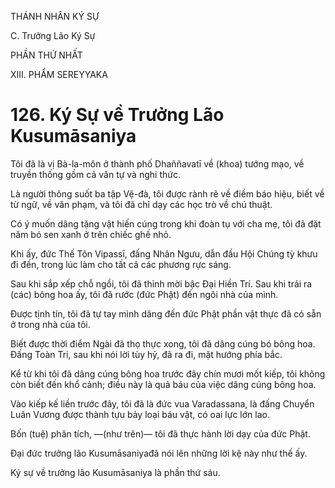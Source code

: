THÁNH NHÂN KÝ SỰ

C. Trưởng Lão Ký Sự

PHẦN THỨ NHẤT

XIII. PHẨM SEREYYAKA

# 126. Ký Sự về Trưởng Lão Kusumāsaniya

Tôi đã là vị Bà-la-môn ở thành phố Dhaññavatī về (khoa) tướng mạo, về truyền thống gồm cả văn tự và nghi thức.

Là người thông suốt ba tập Vệ-đà, tôi được rành rẽ về điềm báo hiệu, biết về từ ngữ, về văn phạm, và tôi đã chỉ dạy các học trò về chú thuật.

Có ý muốn dâng tặng vật hiến cúng trong khi đoàn tụ với cha mẹ, tôi đã đặt năm bó sen xanh ở trên chiếc ghế nhỏ.

Khi ấy, đức Thế Tôn Vipassī, đấng Nhân Ngưu, dẫn đầu Hội Chúng tỳ khưu đi đến, trong lúc làm cho tất cả các phương rực sáng.

Sau khi sắp xếp chỗ ngồi, tôi đã thỉnh mời bậc Đại Hiền Trí. Sau khi trải ra (các) bông hoa ấy, tôi đã rước (đức Phật) đến ngôi nhà của mình.

Được tịnh tín, tôi đã tự tay mình dâng đến đức Phật phần vật thực đã có sẵn ở trong nhà của tôi.

Biết được thời điểm Ngài đã thọ thực xong, tôi đã dâng cúng bó bông hoa. Đấng Toàn Tri, sau khi nói lời tùy hỷ, đã ra đi, mặt hướng phía bắc.

Kể từ khi tôi đã dâng cúng bông hoa trước đây chín mươi mốt kiếp, tôi không còn biết đến khổ cảnh; điều này là quả báu của việc dâng cúng bông hoa.

Vào kiếp kế liền trước đây, tôi đã là đức vua Varadassana, là đấng Chuyển Luân Vương được thành tựu bảy loại báu vật, có oai lực lớn lao.

Bốn (tuệ) phân tích, ―(như trên)― tôi đã thực hành lời dạy của đức Phật.

Đại đức trưởng lão Kusumāsaniyađã nói lên những lời kệ này như thế ấy.

Ký sự về trưởng lão Kusumāsaniya là phần thứ sáu.
